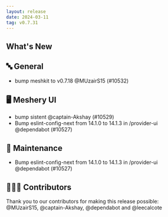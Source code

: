 ```yaml
---
layout: release
date: 2024-03-11
tag: v0.7.31
---
```


## What's New
## 🔤 General
- bump meshkit to v0.7.18 @MUzairS15 (#10532)

## 🖥 Meshery UI

- bump sistent @captain-Akshay (#10529)
- Bump eslint-config-next from 14.1.0 to 14.1.3 in /provider-ui @dependabot (#10527)

## 🧰 Maintenance

- Bump eslint-config-next from 14.1.0 to 14.1.3 in /provider-ui @dependabot (#10527)

## 👨🏽‍💻 Contributors

Thank you to our contributors for making this release possible:
@MUzairS15, @captain-Akshay, @dependabot and @leecalcote
